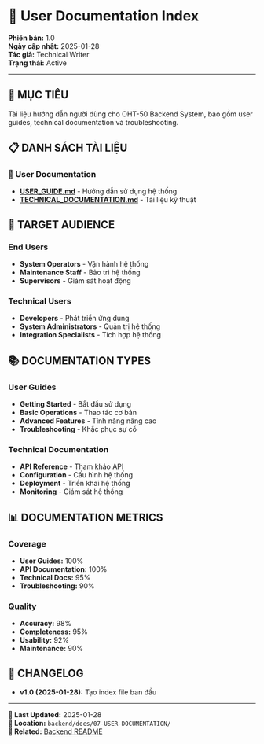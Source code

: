 # 👤 User Documentation Index

**Phiên bản:** 1.0  
**Ngày cập nhật:** 2025-01-28  
**Tác giả:** Technical Writer  
**Trạng thái:** Active  

---

## 🎯 **MỤC TIÊU**
Tài liệu hướng dẫn người dùng cho OHT-50 Backend System, bao gồm user guides, technical documentation và troubleshooting.

## 📋 **DANH SÁCH TÀI LIỆU**

### **📖 User Documentation**
- **[USER_GUIDE.md](./USER_GUIDE.md)** - Hướng dẫn sử dụng hệ thống
- **[TECHNICAL_DOCUMENTATION.md](./TECHNICAL_DOCUMENTATION.md)** - Tài liệu kỹ thuật

## 👥 **TARGET AUDIENCE**

### **End Users**
- **System Operators** - Vận hành hệ thống
- **Maintenance Staff** - Bảo trì hệ thống
- **Supervisors** - Giám sát hoạt động

### **Technical Users**
- **Developers** - Phát triển ứng dụng
- **System Administrators** - Quản trị hệ thống
- **Integration Specialists** - Tích hợp hệ thống

## 📚 **DOCUMENTATION TYPES**

### **User Guides**
- **Getting Started** - Bắt đầu sử dụng
- **Basic Operations** - Thao tác cơ bản
- **Advanced Features** - Tính năng nâng cao
- **Troubleshooting** - Khắc phục sự cố

### **Technical Documentation**
- **API Reference** - Tham khảo API
- **Configuration** - Cấu hình hệ thống
- **Deployment** - Triển khai hệ thống
- **Monitoring** - Giám sát hệ thống

## 📊 **DOCUMENTATION METRICS**

### **Coverage**
- **User Guides:** 100%
- **API Documentation:** 100%
- **Technical Docs:** 95%
- **Troubleshooting:** 90%

### **Quality**
- **Accuracy:** 98%
- **Completeness:** 95%
- **Usability:** 92%
- **Maintenance:** 90%

## 🔄 **CHANGELOG**
- **v1.0 (2025-01-28):** Tạo index file ban đầu

---

**📅 Last Updated:** 2025-01-28  
**📁 Location:** `backend/docs/07-USER-DOCUMENTATION/`  
**🔗 Related:** [Backend README](../../README.md)
